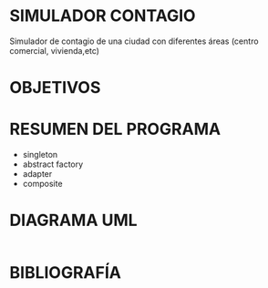 # SIMULADOR CONTAGIO

Simulador de contagio de una ciudad con diferentes áreas (centro comercial, vivienda,etc)

# OBJETIVOS

# RESUMEN DEL PROGRAMA

- singleton
- abstract factory
- adapter 
- composite

# DIAGRAMA UML

<p>
<img scr = "https://drive.google.com/file/d/1rFtTAwLncg08Rpq2kPf1CyP2np857lA0/view?usp=sharing">
</p>
         
         
# BIBLIOGRAFÍA

